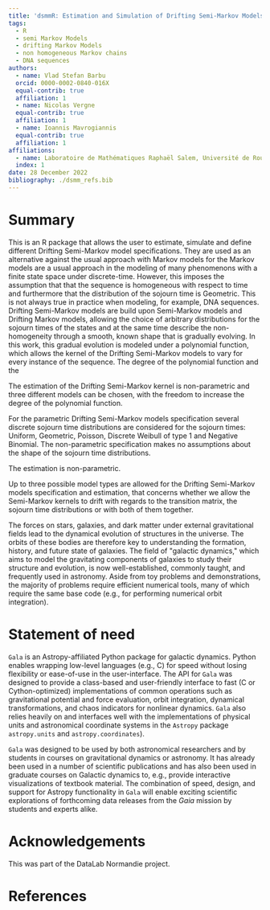 ```yaml
---
title: 'dsmmR: Estimation and Simulation of Drifting Semi-Markov Models'
tags:
  - R
  - semi Markov Models
  - drifting Markov Models
  - non homogeneous Markov chains 
  - DNA sequences
authors:
  - name: Vlad Stefan Barbu
  orcid: 0000-0002-0840-016X
  equal-contrib: true
  affiliation: 1 
  - name: Nicolas Vergne
  equal-contrib: true 
  affiliation: 1
  - name: Ioannis Mavrogiannis
  equal-contrib: true
  affiliation: 1
affiliations:
  - name: Laboratoire de Mathématiques Raphaël Salem, Université de Rouen Normandie, France
  index: 1
date: 28 December 2022
bibliography: ./dsmm_refs.bib
---
```


# Summary

This is an R package that allows the user to estimate, simulate and define different Drifting Semi-Markov model specifications. They are used as an alternative against the usual approach with Markov models for the Markov models are a usual approach in the modeling of many phenomenons with a finite state space under discrete-time. However, this imposes the assumption that that the sequence is homogeneous with respect to time and furthermore that the distribution of the sojourn time is Geometric. This is not always true in practice when modeling, for example, DNA sequences. Drifting Semi-Markov models are build upon Semi-Markov models and Drifting Markov models, allowing the choice of arbitrary distributions for the sojourn times of the states and at the same time describe the non-homogeneity through a smooth, known shape that is gradually evolving. In this work, this gradual evolution is modeled under a polynomial function, which allows the kernel of the Drifting Semi-Markov models to vary for every instance of the sequence. The degree of the polynomial function and the

The estimation of the Drifting Semi-Markov kernel is non-parametric and three different models can be chosen, with the freedom to increase the degree of the polynomial function.

For the parametric Drifting Semi-Markov models specification several discrete sojourn time distributions are considered for the sojourn times: Uniform, Geometric, Poisson, Discrete Weibull of type 1 and Negative Binomial. The non-parametric specification makes no assumptions about the shape of the sojourn time distributions.

The estimation is non-parametric.

Up to three possible model types are allowed for the Drifting Semi-Markov models specification and estimation, that concerns whether we allow the Semi-Markov kernels to drift with regards to the transition matrix, the sojourn time distributions or with both of them together.

The forces on stars, galaxies, and dark matter under external gravitational fields lead to the dynamical evolution of structures in the universe. The orbits of these bodies are therefore key to understanding the formation, history, and future state of galaxies. The field of "galactic dynamics," which aims to model the gravitating components of galaxies to study their structure and evolution, is now well-established, commonly taught, and frequently used in astronomy. Aside from toy problems and demonstrations, the majority of problems require efficient numerical tools, many of which require the same base code (e.g., for performing numerical orbit integration).

# Statement of need

`Gala` is an Astropy-affiliated Python package for galactic dynamics. Python enables wrapping low-level languages (e.g., C) for speed without losing flexibility or ease-of-use in the user-interface. The API for `Gala` was designed to provide a class-based and user-friendly interface to fast (C or Cython-optimized) implementations of common operations such as gravitational potential and force evaluation, orbit integration, dynamical transformations, and chaos indicators for nonlinear dynamics. `Gala` also relies heavily on and interfaces well with the implementations of physical units and astronomical coordinate systems in the `Astropy` package `astropy.units` and `astropy.coordinates`).

`Gala` was designed to be used by both astronomical researchers and by students in courses on gravitational dynamics or astronomy. It has already been used in a number of scientific publications and has also been used in graduate courses on Galactic dynamics to, e.g., provide interactive visualizations of textbook material. The combination of speed, design, and support for Astropy functionality in `Gala` will enable exciting scientific explorations of forthcoming data releases from the *Gaia* mission by students and experts alike.

# Acknowledgements

This was part of the DataLab Normandie project.

# References
